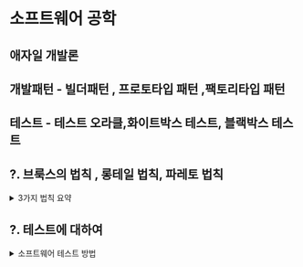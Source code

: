 # 소프트웨어 공학


## 애자일 개발론 
## 개발패턴 - 빌더패턴 , 프로토타입 패턴 ,팩토리타입 패턴
## 테스트 - 테스트 오라클,화이트박스 테스트, 블랙박스 테스트 




## ?. 브룩스의 법칙 , 롱테일 법칙, 파레토 법칙
<details>
<summary>3가지 법칙 요약</summary> 

> 1. 브룩스의 법칙: 인원이 더 들어와도 작업시간이 빨라지진 않는다.<br/>
> 2. 파레토 법칙: 20%의 부분에서 80%의 결과가 나타난다. -> 결함과 오류의 대부분은 특정부분에서 발생한다.
> 3. 롱테일 법칙: 80%의 평범한 사람이 20%의 뛰어난 사람보다 낫다. (파레토 법칙의 반대)
</details>


## ?. 테스트에 대하여 

<details>

<summary>소프트웨어 테스트 방법</summary>

> 1. 테스트 오라클
> 2. 테스트 레벨
> 3. 블랙박스 테스트
> 4. 화이트박스 테스트 

</details>